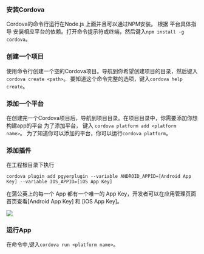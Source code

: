 ### 安装Cordova
Cordova的命令行运行在Node.js 上面并且可以通过NPM安装。 根据 平台具体指导 安装相应平台的依赖。打开命令提示符或终端，然后键入```npm install -g cordova```。

### 创建一个项目
使用命令行创建一个空的Cordova项目。导航到你希望创建项目的目录，然后键入 ```cordova create <path>```。
要知道这个命令完整的选项，键入```cordova help create```。

### 添加一个平台
在创建完一个Cordova项目后，导航到项目目录。在项目目录中，你需要添加你想构建app的平台
为了添加平台， 键入 ```cordova platform add <platform name>```。
为了知道你可以添加的平台，你可以运行```cordova platform```。

### 添加插件

在工程根目录下执行

```
cordova plugin add pgyerplugin --variable ANDROID_APPID=[Android App Key] --variable IOS_APPID=[iOS App Key]

```

在蒲公英上的每一个 App 都有一个唯一的 App Key，开发者可以在应用管理页面首页查看[Android App Key] 和 [iOS App Key]。

![](https://static.pgyer.com/image/view/admin_images/1a2818d1f66c77a80970481b48a4145b)


### 运行App
在命令中,键入```cordova run <platform name>```。
